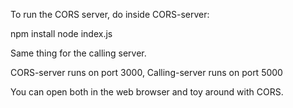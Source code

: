 To run the CORS server, do inside CORS-server:

npm install
node index.js

Same thing for the calling server.

CORS-server runs on port 3000, Calling-server runs on port 5000

You can open both in the web browser and toy around with CORS.